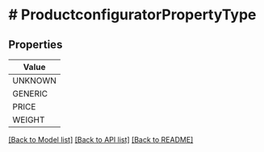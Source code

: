 # # ProductconfiguratorPropertyType


## Properties



| Value |
------------ |
UNKNOWN|&quot;PROPERTY_TYPE_UNKNOWN&quot;
GENERIC|&quot;PROPERTY_TYPE_GENERIC&quot;
PRICE|&quot;PROPERTY_TYPE_PRICE&quot;
WEIGHT|&quot;PROPERTY_TYPE_WEIGHT&quot;

[[Back to Model list]](../../README.md#models) [[Back to API list]](../../README.md#endpoints) [[Back to README]](../../README.md)